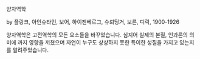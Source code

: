 양자역학

by 플랑크, 아인슈타인, 보어, 하이젠베르그, 슈뢰딩거, 보른, 디락, 1900-1926

양자역학은 고전역학의 모든 요소들을 바꾸었습니다. 심지어 실제의 본질, 인과론의 의미에 까지 영향을 끼쳤으며 자연이 누구도 상상하지 못한 특이한 성질을 가지고 있는지를 알려주었습니다.